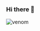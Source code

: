 ### Hi there 👋
![venom](https://capsule-render.vercel.app/api?type=venom&height=200&text=&fontSize=70&color=0:8871e5,100:b678c4&stroke=b678c4)

<!--
**Vince-arch/Vince-arch** is a ✨ _special_ ✨ repository because its `README.md` (this file) appears on your GitHub profile.

Here are some ideas to get you started:

- 🔭 I’m currently working on ...
- 🌱 I’m currently learning ...
- 👯 I’m looking to collaborate on ...
- 🤔 I’m looking for help with ...
- 💬 Ask me about ...
- 📫 How to reach me: ...
- 😄 Pronouns: ...
- ⚡ Fun fact: ...
-->
